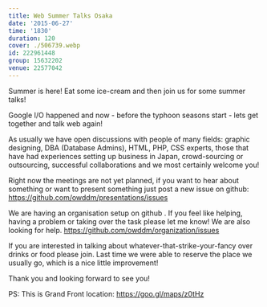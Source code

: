 ```yaml
---
title: Web Summer Talks Osaka
date: '2015-06-27'
time: '1830'
duration: 120
cover: ./506739.webp
id: 222961448
group: 15632202
venue: 22577042
---
```


Summer is here! Eat some ice-cream and then join us for some summer talks!

Google I/O happened and now - before the typhoon seasons start - lets get together and talk web again!

As usually we have open discussions with people of many fields: graphic designing, DBA (Database Admins), HTML, PHP, CSS experts, those that have had experiences setting up business in Japan, crowd-sourcing or outsourcing, successful collaborations and we most certainly welcome you!

Right now the meetings are not yet planned, if you want to hear about something or want to present something just post a new issue on github: https://github.com/owddm/presentations/issues

We are having an organisation setup on github . If you feel like helping, having a problem or taking over the task please let me know! We are also looking for help. https://github.com/owddm/organization/issues

If you are interested in talking about whatever-that-strike-your-fancy over drinks or food please join. Last time we were able to reserve the place we usually go, which is a nice little improvement!

Thank you and looking forward to see you!

PS: This is Grand Front location: https://goo.gl/maps/z0tHz
